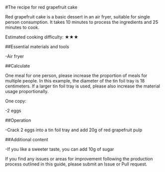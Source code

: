 #The recipe for red grapefruit cake

Red grapefruit cake is a basic dessert in an air fryer, suitable for single person consumption. It takes 10 minutes to process the ingredients and 25 minutes to cook.

Estimated cooking difficulty: ★★★

##Essential materials and tools

-Air fryer

##Calculate

One meal for one person, please increase the proportion of meals for multiple people. In this example, the diameter of the tin foil tray is 18 centimeters. If a larger tin foil tray is used, please also increase the material usage proportionally.

One copy:

-2 eggs

##Operation

-Crack 2 eggs into a tin foil tray and add 20g of red grapefruit pulp

##Additional content

-If you like a sweeter taste, you can add 10g of sugar

If you find any issues or areas for improvement following the production process outlined in this guide, please submit an Issue or Pull request.